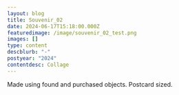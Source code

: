 ```yaml
---
layout: blog
title: Souvenir_02
date: 2024-06-17T15:18:00.000Z
featuredimage: /image/souvenir_02_test.png
images: []
type: content
descblurb: "-"
postyear: "2024"
contentdesc: Collage
---
```

Made using found and purchased objects. Postcard sized.
